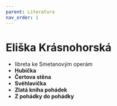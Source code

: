 ```yaml
---
parent: Literatura
nav_order: 1
---
```


# Eliška Krásnohorská
- libreta ke Smetanovým operám
- **Hubička**
- **Čertova stěna**
- **Svéhlavička**
- **Zlatá kniha pohádek**
- **Z pohádky do pohádky**